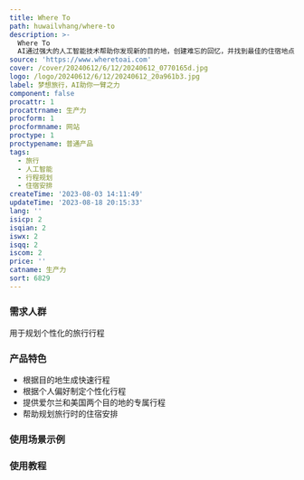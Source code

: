 ```yaml
---
title: Where To
path: huwailvhang/where-to
description: >-
  Where To
  AI通过强大的人工智能技术帮助你发现新的目的地，创建难忘的回忆，并找到最佳的住宿地点。更好的是，我们的人工智能为你完成所有的繁重工作！只需选择以下其中一个行程，即可开始使用我们的服务。
source: 'https://www.wheretoai.com'
cover: /cover/20240612/6/12/20240612_0770165d.jpg
logo: /logo/20240612/6/12/20240612_20a961b3.jpg
label: 梦想旅行，AI助你一臂之力
component: false
procattr: 1
procattrname: 生产力
procform: 1
procformname: 网站
proctype: 1
proctypename: 普通产品
tags:
  - 旅行
  - 人工智能
  - 行程规划
  - 住宿安排
createTime: '2023-08-03 14:11:49'
updateTime: '2023-08-18 20:15:33'
lang: ''
isicp: 2
isqian: 2
iswx: 2
isqq: 2
iscom: 2
price: ''
catname: 生产力
sort: 6829
---
```




### 需求人群
用于规划个性化的旅行行程

### 产品特色
- 根据目的地生成快速行程
- 根据个人偏好制定个性化行程
- 提供爱尔兰和美国两个目的地的专属行程
- 帮助规划旅行时的住宿安排

### 使用场景示例


### 使用教程


  
